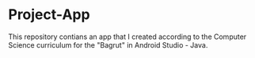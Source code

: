 # Project-App
This repository contians an app that I created according to the Computer Science curriculum for the "Bagrut" in Android Studio - Java.
